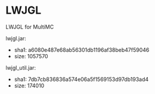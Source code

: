 # LWJGL
LWJGL for MultiMC

lwjgl.jar:
  - sha1: a6080e487e68ab56301db1196af38beb47f59046
  - size: 1057570
  
lwjgl_util.jar:
  - sha1: 7db7cb836836a574e06a5f1569153d97db193ad4
  - size: 174010
